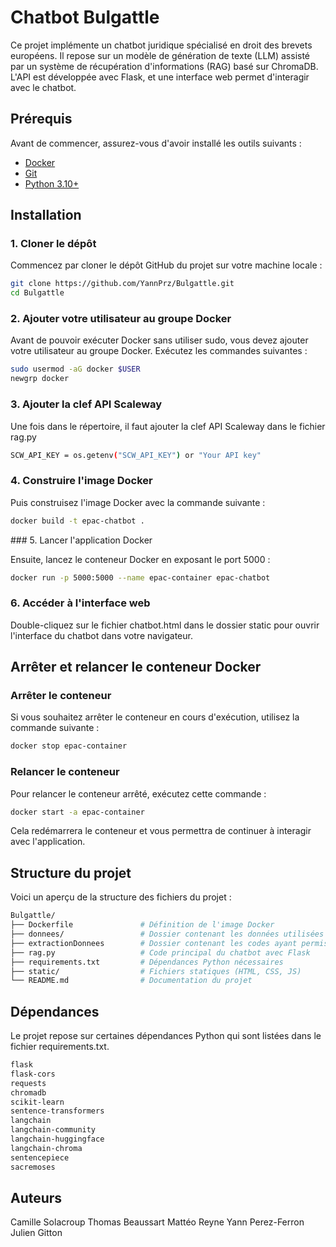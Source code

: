 # Chatbot Bulgattle

Ce projet implémente un chatbot juridique spécialisé en droit des brevets européens. Il repose sur un modèle de génération de texte (LLM) assisté par un système de récupération d'informations (RAG) basé sur ChromaDB. L'API est développée avec Flask, et une interface web permet d'interagir avec le chatbot.

## Prérequis

Avant de commencer, assurez-vous d'avoir installé les outils suivants :

- [Docker](https://www.docker.com/products/docker-desktop)
- [Git](https://git-scm.com/)
- [Python 3.10+](https://www.python.org/downloads/)

## Installation

### 1. Cloner le dépôt

Commencez par cloner le dépôt GitHub du projet sur votre machine locale :

```bash
git clone https://github.com/YannPrz/Bulgattle.git
cd Bulgattle
```

### 2. Ajouter votre utilisateur au groupe Docker

Avant de pouvoir exécuter Docker sans utiliser sudo, vous devez ajouter votre utilisateur au groupe Docker. Exécutez les commandes suivantes :

```bash
sudo usermod -aG docker $USER
newgrp docker
```

### 3. Ajouter la clef API Scaleway

Une fois dans le répertoire, il faut ajouter la clef API Scaleway dans le fichier rag.py

```bash
SCW_API_KEY = os.getenv("SCW_API_KEY") or "Your API key"
```

### 4. Construire l'image Docker

Puis construisez l'image Docker avec la commande suivante :

```bash
docker build -t epac-chatbot .
```

### 5. Lancer l'application Docker

Ensuite, lancez le conteneur Docker en exposant le port 5000 :

```bash
docker run -p 5000:5000 --name epac-container epac-chatbot
```

### 6. Accéder à l'interface web

Double-cliquez sur le fichier chatbot.html dans le dossier static pour ouvrir l'interface du chatbot dans votre navigateur.

## Arrêter et relancer le conteneur Docker

### Arrêter le conteneur

Si vous souhaitez arrêter le conteneur en cours d'exécution, utilisez la commande suivante :

```bash
docker stop epac-container
```

### Relancer le conteneur

Pour relancer le conteneur arrêté, exécutez cette commande :

```bash
docker start -a epac-container
```
Cela redémarrera le conteneur et vous permettra de continuer à interagir avec l'application.


## Structure du projet

Voici un aperçu de la structure des fichiers du projet :

```bash
Bulgattle/
├── Dockerfile               # Définition de l'image Docker
├── donnees/                 # Dossier contenant les données utilisées par le chatbot
├── extractionDonnees        # Dossier contenant les codes ayant permis l'extraction des données fournis
├── rag.py                   # Code principal du chatbot avec Flask
├── requirements.txt         # Dépendances Python nécessaires
├── static/                  # Fichiers statiques (HTML, CSS, JS)
└── README.md                # Documentation du projet
```

## Dépendances

Le projet repose sur certaines dépendances Python qui sont listées dans le fichier requirements.txt.

```bash
flask
flask-cors
requests
chromadb
scikit-learn
sentence-transformers
langchain
langchain-community
langchain-huggingface
langchain-chroma
sentencepiece
sacremoses
```

## Auteurs

Camille Solacroup
Thomas Beaussart
Mattéo Reyne
Yann Perez-Ferron
Julien Gitton